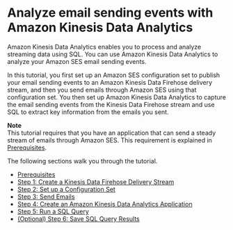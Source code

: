 # Analyze email sending events with Amazon Kinesis Data Analytics<a name="event-publishing-kinesis-analytics"></a>

Amazon Kinesis Data Analytics enables you to process and analyze streaming data using SQL\. You can use Amazon Kinesis Data Analytics to analyze your Amazon SES email sending events\.

In this tutorial, you first set up an Amazon SES configuration set to publish your email sending events to an Amazon Kinesis Data Firehose delivery stream, and then you send emails through Amazon SES using that configuration set\. You then set up Amazon Kinesis Data Analytics to capture the email sending events from the Kinesis Data Firehose stream and use SQL to extract key information from the emails you sent\.

**Note**  
This tutorial requires that you have an application that can send a steady stream of emails through Amazon SES\. This requirement is explained in [Prerequisites](event-publishing-kinesis-analytics-prerequisites.md)\.

The following sections walk you through the tutorial\.
+ [Prerequisites](event-publishing-kinesis-analytics-prerequisites.md)
+ [Step 1: Create a Kinesis Data Firehose Delivery Stream](event-publishing-kinesis-analytics-firehose-stream.md)
+ [Step 2: Set up a Configuration Set](event-publishing-kinesis-analytics-configuration-set.md)
+ [Step 3: Send Emails](event-publishing-kinesis-analytics-send-email.md)
+ [Step 4: Create an Amazon Kinesis Data Analytics Application](event-publishing-kinesis-analytics-application.md)
+ [Step 5: Run a SQL Query](event-publishing-kinesis-analytics-sql.md)
+ [\(Optional\) Step 6: Save SQL Query Results](event-publishing-kinesis-analytics-destination.md)